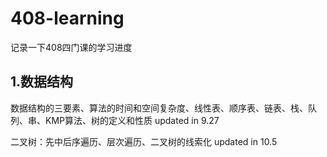# 408-learning
记录一下408四门课的学习进度
## 1.数据结构 
数据结构的三要素、算法的时间和空间复杂度、线性表、顺序表、链表、栈、队列、串、KMP算法、树的定义和性质 updated in 9.27

二叉树：先中后序遍历、层次遍历、二叉树的线索化 updated in 10.5

